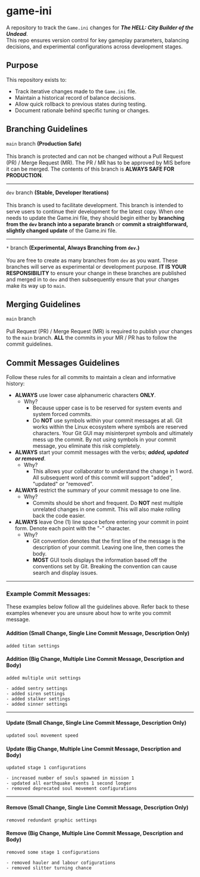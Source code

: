 # game-ini
A repository to track the `Game.ini` changes for __*The HELL: City Builder of the Undead*__.  
This repo ensures version control for key gameplay parameters, balancing decisions, and experimental configurations across development stages.

## Purpose
This repository exists to:
- Track iterative changes made to the `Game.ini` file.
- Maintain a historical record of balance decisions.
- Allow quick rollback to previous states during testing.
- Document rationale behind specific tuning or changes.

## Branching Guidelines
`main` branch __(Production Safe)__
<br /><br />
This branch is protected and can not be changed without a Pull Request (PR) / Merge Request (MR). The PR / MR has to be approved by MIS before it can be merged. The contents of this branch is __ALWAYS SAFE FOR PRODUCTION__.

---

`dev` branch __(Stable, Developer Iterations)__
<br /><br />
This branch is used to facilitate development. This branch is intended to serve users to continue their development for the latest copy. When one needs to update the Game.ini file, they should begin either by __branching from the `dev` branch into a separate branch__ or __commit a straightforward, slightly changed update__ of the Game.ini file.

---

`*` branch __(Experimental, Always Branching from `dev`.)__
<br /><br />
You are free to create as many branches from `dev` as you want. These branches will serve as experimental or development purpose. __IT IS YOUR RESPONSIBILITY__ to ensure your change in these branches are published and merged in to `dev` and then subsequently ensure that your changes make its way up to `main`.

## Merging Guidelines
`main` branch
<br /><br />
Pull Request (PR) / Merge Request (MR) is required to publish your changes to the `main` branch. __ALL__ the commits in your MR / PR has to follow the commit guidelines.

## Commit Messages Guidelines
Follow these rules for all commits to maintain a clean and informative history:
- __ALWAYS__ use lower case alphanumeric characters __ONLY__.
    + Why?
        * Because upper case is to be reserved for system events and system forced commits.
        * Do __NOT__ use symbols within your commit messages at all. Git works within the Linux ecosystem where symbols are reserved characters. Your Git GUI may misinterpret symbols and ultimately mess up the commit. By not using symbols in your commit message, you eliminate this risk completely.
- __ALWAYS__ start your commit messages with the verbs; __*added, updated or removed*__.
    + Why?
        * This allows your collaborator to understand the change in 1 word. All subsequent word of this commit will support "added", "updated" or "removed".
- __ALWAYS__ restrict the summary of your commit message to one line.
    + Why?
        * Commits should be short and frequent. Do __NOT__ nest multiple unrelated changes in one commit. This will also make rolling back the code easier.
- __ALWAYS__ leave One (1) line space before entering your commit in point form. Denote each point with the "-" character.
    + Why?
        * Git convention denotes that the first line of the message is the description of your commit. Leaving one line, then comes the body.
        * __MOST__ GUI tools displays the information based off the conventions set by Git. Breaking the convention can cause search and display issues.

---

### Example Commit Messages:
These examples below follow all the guidelines above. Refer back to these examples whenever you are unsure about how to write you commit message.

#### Addition (Small Change, Single Line Commit Message, Description Only)
```added titan settings```

#### Addition (Big Change, Multiple Line Commit Message, Description and Body)
```
added multiple unit settings

- added sentry settings
- added siren settings
- added stalker settings
- added sinner settings
```

---

#### Update (Small Change, Single Line Commit Message, Description Only)
```updated soul movement speed```

#### Update (Big Change, Multiple Line Commit Message, Description and Body)
```
updated stage 1 configurations

- increased number of souls spawned in mission 1
- updated all earthquake events 1 second longer
- removed deprecated soul movement configurations
```

---

#### Remove (Small Change, Single Line Commit Message, Description Only)
```removed redundant graphic settings```

#### Remove (Big Change, Multiple Line Commit Message, Description and Body)
```
removed some stage 1 configurations

- removed hauler and labour cofigurations
- removed slitter turning chance
```

